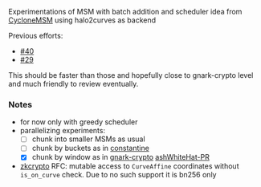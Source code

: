 Experimentations of MSM with batch addition and scheduler idea from [CycloneMSM](https://eprint.iacr.org/2022/1396.pdf) using halo2curves as backend

Previous efforts:
  * [#40](https://github.com/privacy-scaling-explorations/halo2/pull/40)
  * [#29](https://github.com/privacy-scaling-explorations/halo2curves/pull/29)


This should be faster than those and hopefully close to gnark-crypto level and much friendly to review eventually.

### Notes 
* for now only with greedy scheduler
* parallelizing experiments:
  * [ ] chunk into smaller MSMs as usual
  * [ ] chunk by buckets as in [constantine](https://github.com/mratsim/constantine/blob/master/constantine/math/elliptic/ec_multi_scalar_mul_scheduler.nim)
  * [x] chunk by window as in [gnark-crypto](https://github.com/Consensys/gnark-crypto/blob/master/ecc/bn254/multiexp_affine.go) [ashWhiteHat-PR](https://github.com/zcash/halo2/pull/796)
* [zkcrypto](https://github.com/zkcrypto/group) RFC: mutable access to `CurveAffine` coordinates without `is_on_curve` check. Due to no such support it is bn256 only

